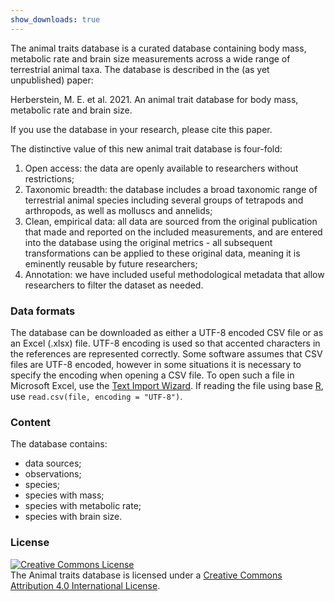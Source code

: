 ```yaml
---
show_downloads: true
---
```


The animal traits database is a curated database containing body mass, metabolic rate and brain size measurements across a wide range of terrestrial animal taxa. The database is described in the (as yet unpublished) paper:

Herberstein, M. E. et al. 2021. An animal trait database for body mass, metabolic rate and brain size.

If you use the database in your research, please cite this paper.

The distinctive value of this new animal trait database is four-fold:
<ol class="descr-list">
  <li>Open access: the data are openly available to researchers without restrictions; </li>
  <li>Taxonomic breadth: the database includes a broad taxonomic range of terrestrial animal species including several groups of tetrapods and arthropods, as well as molluscs and annelids; </li>
  <li>Clean, empirical data: all data are sourced from the original publication that made and reported on the included measurements, and are entered into the database using the original metrics - all subsequent transformations can be applied to these original data, meaning it is eminently reusable by future researchers; </li>
  <li>Annotation: we have included useful methodological metadata that allow researchers to filter the dataset as needed.</li>
</ol>

### Data formats

The database can be downloaded as either a UTF-8 encoded CSV file or as an Excel (.xlsx) file. UTF-8 encoding is used so that accented characters in the references are represented correctly. Some software assumes that CSV files are UTF-8 encoded, however in some situations it is necessary to specify the encoding when opening a CSV file. To open such a file in Microsoft Excel, use the [Text Import Wizard](https://support.microsoft.com/en-us/office/text-import-wizard-c5b02af6-fda1-4440-899f-f78bafe41857). If reading the file using base [R](https://www.r-project.org/), use `read.csv(file, encoding = "UTF-8")`.

### Content

<div>
The database contains:
<ul class="descr-list">
  <li><span class="count" id="sources"></span> data sources;</li>
  <li><span class="count" id="observations"></span> observations;</li>
  <li><span class="count" id="species"></span> species;</li>
  <li><span class="count" id="mass"></span> species with mass;</li>
  <li><span class="count" id="metabolicrate"></span> species with metabolic rate;</li>
  <li><span class="count" id="brainsize"></span> species with brain size.</li>
</ul>
</div>


### License

<a rel="license" href="http://creativecommons.org/licenses/by/4.0/"><img alt="Creative Commons License" style="border-width:0" src="https://i.creativecommons.org/l/by/4.0/88x31.png" /></a><br /><span xmlns:dct="http://purl.org/dc/terms/" href="http://purl.org/dc/dcmitype/Dataset" property="dct:title" rel="dct:type">The Animal traits database</span> is licensed under a <a rel="license" href="http://creativecommons.org/licenses/by/4.0/">Creative Commons Attribution 4.0 International License</a>.


<script type = "text/javascript">
// Get some database statistics and enter them into the page
// Note that this doesn't work when running locally
let url = "{{ site.csv_url | absolute_url }}";
Papa.parse(url, {
    download: true,
    header: true,
    worker: true,
    complete: function(results) {
        let species = new Set();
        let mass = new Set();
        let mr = new Set();
        let brain = new Set();
        let sources = new Set();
        let observations = 0;
        results.data.forEach(row => {
            if (row.inTextReference !== undefined) sources.add(row.inTextReference);
            if (row.phylum !== undefined) observations++;
            if (row.species !== undefined) {
                species.add(row.species);
                if (row.mass || row.mass == "0") mass.add(row.species);
                if (row["metabolic rate"] || row["metabolic rate"] == "0") mr.add(row.species);
                if (row["brain size"] || row["brain size"] == "0") brain.add(row.species);
            }
        });
        document.getElementById("sources").innerHTML = sources.size;
        document.getElementById("observations").innerHTML = observations;
        document.getElementById("species").innerHTML = species.size;
        document.getElementById("mass").innerHTML = mass.size;
        document.getElementById("metabolicrate").innerHTML = mr.size;
        document.getElementById("brainsize").innerHTML = brain.size;
    }
});
</script>

